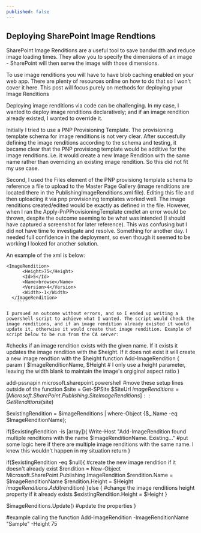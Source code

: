 ```yaml
---
published: false
---
```

## Deploying SharePoint Image Rendtions

SharePoint Image Renditions are a useful tool to save bandwidth and reduce image loading times. They allow you to specify the dimensions of an image - SharePoint will then serve the image with those dimensions. 

To use image renditions you will have to have blob caching enabled on your web app. There are plenty of resources online on how to do that so I won't cover it here. This post will focus purely on methods for deploying your Image Renditions

Deploying image renditions via code can be challenging. In my case, I wanted to deploy image renditions declaratively; and if an image rendition already existed, I wanted to override it. 

Initially I tried to use a PNP Provisioning Template. The provisioning template schema for image renditions is not very clear. After succesfully defining the image renditions according to the schema and testing, it became clear that the PNP provisiong template would be additive for the image renditions. i.e. it would create a new Image Rendition with the same name rather than overriding an existing image rendition. So this did not fit my use case. 

Second, I used the Files element of the PNP provisiong template schema to reference a file to upload to the Master Page Gallery (image renditions are located there in the PublishingImageRenditions.xml file). Editing this file and then uploading it via pnp provisioning templates worked well. The image renditions created/edited would be exactly as defined in the file. However, when I ran the Apply-PnPProvisioningTemplate cmdlet an error would be thrown, despite the outcome seeming to be what was intended (I should have captured a screenshot for later reference). This was confusing but I did not have time to investigate and resolve. Something for another day. I needed full confidence in the deployment, so even though it seemed to be working I looked for another solution. 

An example of the xml is below:

```    
<ImageRendition>
      <Height>75</Height>
      <Id>5</Id>
      <Name>browse</Name>
      <Version>4</Version>
      <Width>-1</Width>
  </ImageRendition>
    ```

I pursued an outcome without errors, and so I ended up writing a powershell script to achieve what I wanted. The script would check the image renditions, and if an image rendition already existed it would update it, otherwise it would create that image rendition. Example of script below to be run from the CA server:

```
#checks if an image rendition exists with the given name. If it exists it updates the image rendition with the $height. If it does not exist it will create a new image rendtion with the $height
function Add-ImageRendition {
  param (
    $ImageRenditionName,
    $Height # I only use a height parameter, leaving the width blank to maintain the image's orgiginal aspect ratio
  )
  
  add-pssnapin microsoft.sharepoint.powershell #move these setup lines outside of the function
  $site = Get-SPSite $SiteUrl
  $imageRenditions =  [Microsoft.SharePoint.Publishing.SiteImageRenditions]::GetRenditions($site)

  $existingRendition = $imageRenditions | where-Object {$_.Name -eq $ImageRenditionName};

  if($existingRendition -is [array]){
    Write-Host "Add-ImageRendition found multiple renditions with the name $ImageRenditionName. Existing..."
    #put some logic here if there are multiple image renditions with the same name. I knew this wouldn't happen in my situation
    return
  }

  if($existingRendition -eq $null){ #create the new image rendition if it doesn't already exist
    $rendition = New-Object Microsoft.SharePoint.Publishing.ImageRendition
    $rendition.Name = $ImageRenditionName
    $rendition.Height = $Height
    $imageRenditions.Add($rendition)
  }else { #change the image renditions height property if it already exists
    $existingRendition.Height = $Height
  }  
  
  $imageRenditions.Update() #update the properties
}

#example calling the function
Add-ImageRendition -ImageRenditionName "Sample" -Height 75
```

